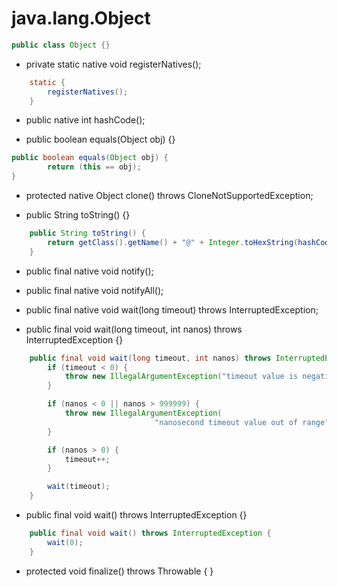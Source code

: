 # java.lang.Object

```java
public class Object {}
```

* private static native void registerNatives();
```java
    static {
        registerNatives();
    }
```

* public native int hashCode();

* public boolean equals(Object obj) {}
```java
public boolean equals(Object obj) {
        return (this == obj);
}
```

* protected native Object clone() throws CloneNotSupportedException;

* public String toString() {}
```java
    public String toString() {
        return getClass().getName() + "@" + Integer.toHexString(hashCode());
    }
```

* public final native void notify();

* public final native void notifyAll();

* public final native void wait(long timeout) throws InterruptedException;


*  public final void wait(long timeout, int nanos) throws InterruptedException {}
```java
    public final void wait(long timeout, int nanos) throws InterruptedException {
        if (timeout < 0) {
            throw new IllegalArgumentException("timeout value is negative");
        }

        if (nanos < 0 || nanos > 999999) {
            throw new IllegalArgumentException(
                                "nanosecond timeout value out of range");
        }

        if (nanos > 0) {
            timeout++;
        }

        wait(timeout);
    }
```
* public final void wait() throws InterruptedException {}
```java
    public final void wait() throws InterruptedException {
        wait(0);
    }
```

* protected void finalize() throws Throwable { }